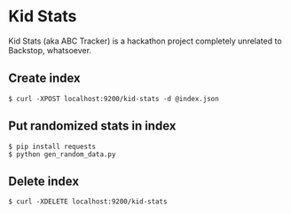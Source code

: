 # Kid Stats
Kid Stats (aka ABC Tracker) is a hackathon project completely unrelated to Backstop, whatsoever.

## Create index

    $ curl -XPOST localhost:9200/kid-stats -d @index.json

## Put randomized stats in index

    $ pip install requests
    $ python gen_random_data.py

## Delete index

    $ curl -XDELETE localhost:9200/kid-stats
